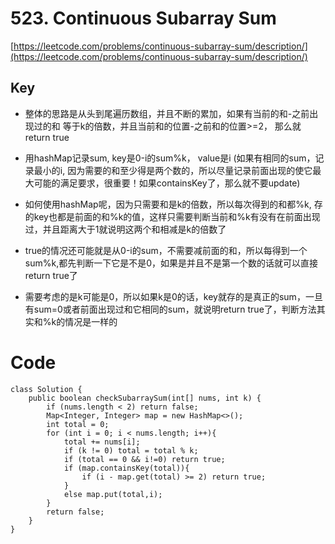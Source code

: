 # 523. Continuous Subarray Sum
[https://leetcode.com/problems/continuous-subarray-sum/description/](https://leetcode.com/problems/continuous-subarray-sum/description/)

## Key
* 整体的思路是从头到尾遍历数组，并且不断的累加，如果有当前的和-之前出现过的和 等于k的倍数，并且当前和的位置-之前和的位置>=2， 那么就return true

* 用hashMap记录sum, key是0-i的sum%k， value是i (如果有相同的sum，记录最小的i, 因为需要的和至少得是两个数的，所以尽量记录前面出现的使它最大可能的满足要求，很重要！如果containsKey了，那么就不要update)

* 如何使用hashMap呢，因为只需要和是k的倍数，所以每次得到的和都%k, 存的key也都是前面的和%k的值，这样只需要判断当前和%k有没有在前面出现过，并且距离大于1就说明这两个和相减是k的倍数了

* true的情况还可能就是从0-i的sum，不需要减前面的和，所以每得到一个sum%k,都先判断一下它是不是0，如果是并且不是第一个数的话就可以直接return true了

* 需要考虑的是k可能是0，所以如果k是0的话，key就存的是真正的sum，一旦有sum=0或者前面出现过和它相同的sum，就说明return true了，判断方法其实和%k的情况是一样的

# Code
```
class Solution {
    public boolean checkSubarraySum(int[] nums, int k) {
        if (nums.length < 2) return false;
        Map<Integer, Integer> map = new HashMap<>();
        int total = 0;
        for (int i = 0; i < nums.length; i++){
            total += nums[i];
            if (k != 0) total = total % k;
            if (total == 0 && i!=0) return true;
            if (map.containsKey(total)){
                if (i - map.get(total) >= 2) return true;
            }
            else map.put(total,i);
        }
        return false;
    }
}
```

